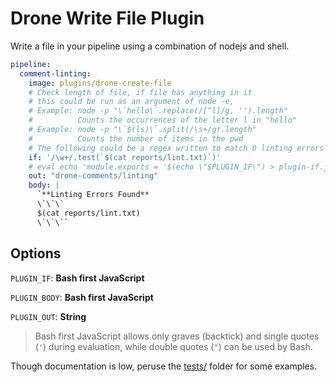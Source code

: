 # Drone Write File Plugin

Write a file in your pipeline using a combination of nodejs and shell.

```yaml
pipeline:
  comment-linting:
    image: plugins/drone-create-file
    # Check length of file, if file has anything in it
    # this could be run as an argument of node -e,
    # Example: node -p "\`hello\`.replace(/[^l]/g, '').length"
    #          Counts the occurrences of the letter l in "hello"
    # Example: node -p "\`$(ls)\`.split(/\s+/g).length"
    #          Counts the number of items in the pwd
    # The following could be a regex written to match 0 linting errors
    if: '/\w+/.test(`$(cat reports/lint.txt)`)'
    # eval echo 'module.exports = '$(echo \"$PLUGIN_IF\") > plugin-if.js
    out: "drone-comments/linting"
    body: |
      `**Linting Errors Found**
      \`\`\`
      $(cat reports/lint.txt)
      \`\`\``
```

## Options

`PLUGIN_IF`: **Bash first JavaScript**

`PLUGIN_BODY`: **Bash first JavaScript**

`PLUGIN_OUT`: **String**

> Bash first JavaScript allows only graves (backtick) and single quotes (`'`) during evaluation, while double quotes (`"`) can be used by Bash.

Though documentation is low, peruse the [tests/](./tests/) folder for some examples. 
